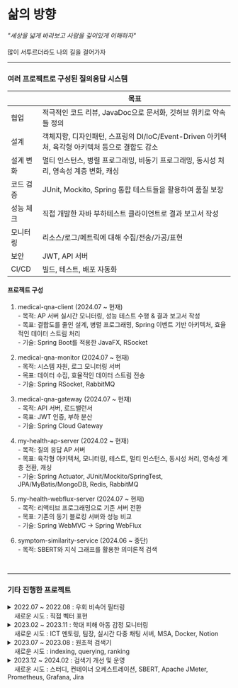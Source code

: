 # 삶의 방향
_"세상을 넓게 바라보고 사람을 깊이있게 이해하자"_
<br> <br> 많이 서투르더라도 나의 길을 걸어가자
<hr> 

### 여러 프로젝트로 구성된 질의응답 시스템 
||목표|
|-|-|
|협업| 적극적인 코드 리뷰, JavaDoc으로 문서화, 깃허브 위키로 약속들 정의|
|설계| 객체지향, 디자인패턴, 스프링의 DI/IoC/Event-Driven 아키텍처, 육각형 아키텍처 등으로 결합도 감소|
|설계 변화| 멀티 인스턴스, 병렬 프로그래밍, 비동기 프로그래밍, 동시성 처리, 영속성 계층 변화, 캐싱|
|코드 검증| JUnit, Mockito, Spring 통합 테스트들을 활용하여 품질 보장|
|성능 체크| 직접 개발한 자바 부하테스트 클라이언트로 결과 보고서 작성|
|모니터링| 리소스/로그/메트릭에 대해 수집/전송/가공/표현|
|보안| JWT, API 서버|
|CI/CD| 빌드, 테스트, 배포 자동화|

#### 프로젝트 구성
1. medical-qna-client (2024.07 ~ 현재)
<br>- 목적: AP 서버 실시간 모니터링, 성능 테스트 수행 & 결과 보고서 작성 
<br>- 목표: 결합도를 줄인 설계, 병렬 프로그래밍, Spring 이벤트 기반 아키텍처, 효율적인 데이터 스트림 처리
<br>- 기술: Spring Boot를 적용한 JavaFX, RSocket

3. medical-qna-monitor (2024.07 ~ 현재) 
<br>- 목적: 시스템 자원, 로그  모니터링 서버 
<br>- 목표: 데이터 수집, 효율적인 데이터 스트림 전송
<br>- 기술: Spring RSocket, RabbitMQ

3. medical-qna-gateway</strong> (2024.07 ~ 현재) 
<br>- 목적: API 서버, 로드밸런서 
<br>- 목표: JWT 인증, 부하 분산
<br>- 기술: Spring Cloud Gateway
  
4. my-health-ap-server</strong> (2024.02 ~ 현재) 
<br>- 목적: 질의 응답 AP 서버
<br>- 목표: 육각형 아키텍처, 모니터링, 테스트, 멀티 인스턴스, 동시성 처리, 영속성 계층 전환, 캐싱
<br>- 기술: Spring Actuator, JUnit/Mockito/SpringTest, JPA/MyBatis/MongoDB, Redis, RabbitMQ
  
5. my-health-webflux-server (2024.07 ~ 현재) 
<br>- 목적: 리액티브 프로그래밍으로 기존 서버 전환 
<br>- 목표: 기존의 동기 블로킹 서버와 성능 비교
<br>- 기술: Spring WebMVC -> Spring WebFlux
  
6. symptom-similarity-service (2024.06 ~ 중단)
<br>- 목적: SBERT와 지식 그래프를 활용한 의미론적 검색

<br>

---

### 기타 진행한 프로젝트
<details>
  <summary> 2022.07 ~ 2022.08 : 우회 비속어 필터링 <br> &nbsp;&nbsp;&nbsp; 새로운 시도 : 직접 벡터 표현 </summary>

|항목| 내용|
|----|-----|
|목표|벡터에 대한 이해|
|개요| 비속어 집합 내 단어와 유사한 우회 표현 탐지 모듈 개발|
|핵심 내용| 1) 모양이 유사한 음소, 기호, 숫자 등을 유사한 벡터로 표현 <br> 2) 학습 모델을 활용하지 않고 직접 벡터로 표현<br>3) 코사인 유사도로 비속어 유사도 판단|
|예시| [1, 0.5, 0.5, 0.5, 0, 0, 0,  ..., 0] -> ㅇ <br> [0.5, 1, 0.5, 0.5, 0, 0, 0,  ..., 0] -> 0|
</details>

<details>
  <summary> 2023.02 ~ 2023.11 : 학대 피해 아동 감정 모니터링 <br> &nbsp;&nbsp;&nbsp; 새로운 시도 : ICT 멘토링, 팀장, 실시간 다중 채팅 서버, MSA, Docker, Notion </summary>

|항목| 내용|
|----|-----|
|목표| 자연어 처리 학습 모델을 활용해서 사회에 도움이 되는 팀 프로젝트 기획, 개발, 협업 |
|개요| - 아동<br> chat gpt 모델과 채팅 <br><br> - 전문가<br> 감성 분석 모델이 아동의 채팅을 분석한 결과를 모니터링<br> 필요시 아동과 채팅 상담|
|수행 내용| 1) MSA 고려한 백엔드 설계 <br> 2) NestJS, Flask 활용하여 서버 구현 <br> 3) Redis, Socket.io 활용하여 다중 채팅 서버 구현 <br> 4) Docker로 컨테이너 이미지 빌드 |
|서버<br>(서비스)| 메인 서버(API 서버), 감성 분석 서버, 챗봇 채팅 서버, 아동과 전문가 채팅 서버|
|언어| TypeScript, JavaScript, Python|
|기타| MySQL, TypeORM, Notion, GitLab|
</details>

<details>
  <summary> 2023.07 ~ 2023.08 : 원초적 검색기 <br> &nbsp;&nbsp;&nbsp; 새로운 시도 : indexing, querying, ranking </summary>

|항목| 내용|
|----|-----|
|목표|검색엔진에 대한 이해|
|개요| 형태소를 바탕으로 검색하는 원초적인 검색기 |
|수행 내용| 1) indexing: 문서 테이블과 형태소 기반 역색인 테이블에 저장 <br> 2) querying: 형태소 기반으로 사용자 검색 문장(쿼리) 분석 <br> 3) ranking: 찾은 문서들 중 TF-IDF와 벡터 거리 계산으로 사용자 쿼리와 관련도 계산|
|서버<br>(서비스)| 메인 서버, 형태소 분석 서버, ranking 서버|
|언어| TypeScript, Python|
|기타| NestJS, Flask, MySQL|
|참고 도서|'검색을 위한 딥러닝' 토마소 테오필리 저|
</details>

<details>
  <summary> 2023.12 ~ 2024.02 : 검색기 개선 및 운영 <br> &nbsp;&nbsp;&nbsp; 새로운 시도 : 스터디, 컨테이너 오케스트레이션, SBERT, Apache JMeter, Prometheus, Grafana, Jira </summary>

|항목| 내용|
|----|-----|
|목표|안정적 서버 운용|
|개요| 1) 기존 원초적 검색기에 SBERT 적용 <br> 2) 가용성을 위한 컨테이너 운영, 모니터링, 부하 테스트 <br> 2) 스터디식으로 공유(Jira, Notion)|
|수행 내용| 1) SBERT: 사용자 쿼리와 문서를 TF-IDF가 아닌 문맥 의미로 임베딩 <br> 2) 컨테이너: 도커로 이미지 빌드, Rancher Desktop로 운영 <br> 3) 모니터링: Prometheus, Grafana로 메트릭 모니터링 <br> 4) 부하 테스트: Apache JMeter로 사용자 요청 테스트 <br> 5) 스터디: 다양한 관심 분야(NLP, 컨테이너 등), 프로젝트 진행 상황 공유 |
|참고 도서|'쿠버네티스 교과서' 엘튼 스톤맨 저|
</details>
